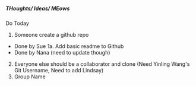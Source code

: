 ##### THoughts/ Ideas/ MEows


Do Today


1. Someone create a github repo
  - Done by Sue
   1a. Add basic readme to Github
  - Done by Nana (need to update though)
2. Everyone else should be a collaborator and clone
 (Need Yinling Wang's Git Username, Need to add Lindsay)
3. Group Name
